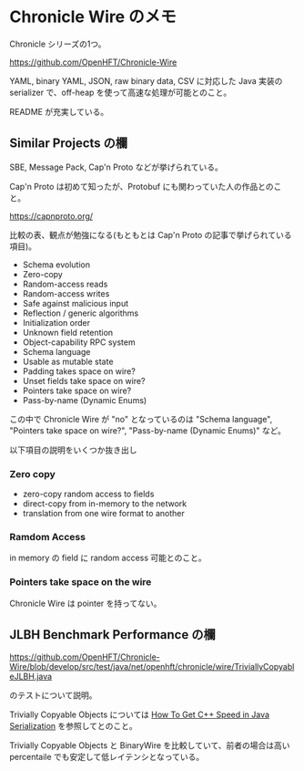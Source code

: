 # Chronicle Wire のメモ

Chronicle シリーズの1つ。

https://github.com/OpenHFT/Chronicle-Wire

YAML, binary YAML, JSON, raw binary data, CSV に対応した Java 実装の serializer で、off-heap を使って高速な処理が可能とのこと。

README が充実している。

## Similar Projects の欄

SBE, Message Pack, Cap'n Proto などが挙げられている。

Cap'n Proto は初めて知ったが、Protobuf にも関わっていた人の作品とのこと。

https://capnproto.org/

比較の表、観点が勉強になる(もともとは Cap'n Proto の記事で挙げられている項目)。

- Schema evolution
- Zero-copy
- Random-access reads
- Random-access writes
- Safe against malicious input
- Reflection / generic algorithms 
- Initialization order
- Unknown field retention
- Object-capability RPC system
- Schema language
- Usable as mutable state
- Padding takes space on wire?
- Unset fields take space on wire?
- Pointers take space on wire?
- Pass-by-name (Dynamic Enums)

この中で Chronicle Wire が "no" となっているのは "Schema language", "Pointers take space on wire?", "Pass-by-name (Dynamic Enums)" など。

以下項目の説明をいくつか抜き出し

### Zero copy

- zero-copy random access to fields
- direct-copy from in-memory to the network
- translation from one wire format to another

### Ramdom Access

in memory の field に random access 可能とのこと。

### Pointers take space on the wire

Chronicle Wire は pointer を持ってない。

## JLBH Benchmark Performance の欄

https://github.com/OpenHFT/Chronicle-Wire/blob/develop/src/test/java/net/openhft/chronicle/wire/TriviallyCopyableJLBH.java

のテストについて説明。

Trivially Copyable Objects については [How To Get C++ Speed in Java Serialization](https://dzone.com/articles/how-to-get-c-speed-in-java-serialisation) を参照してとのこと。

Trivially Copyable Objects と BinaryWire を比較していて、前者の場合は高い percentaile でも安定して低レイテンシとなっている。
